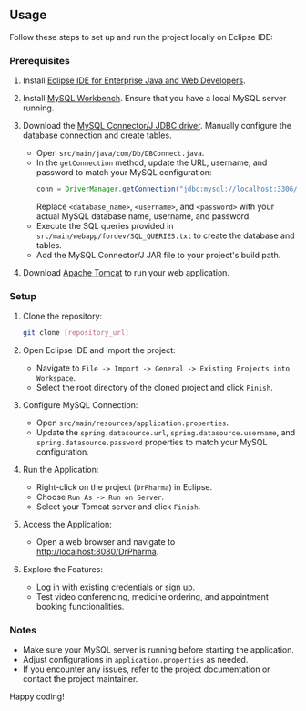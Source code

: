 ## Usage

Follow these steps to set up and run the project locally on Eclipse IDE:

### Prerequisites
1. Install [Eclipse IDE for Enterprise Java and Web Developers](https://www.eclipse.org/downloads/packages/release/2022-03/r/eclipse-ide-enterprise-java-and-web-developers).

2. Install [MySQL Workbench](https://dev.mysql.com/downloads/workbench/). Ensure that you have a local MySQL server running.

3. Download the [MySQL Connector/J JDBC driver](https://dev.mysql.com/downloads/connector/j/). Manually configure the database connection and create tables.
    - Open `src/main/java/com/Db/DBConnect.java`.
    - In the `getConnection` method, update the URL, username, and password to match your MySQL configuration:
        ```java
        conn = DriverManager.getConnection("jdbc:mysql://localhost:3306/<database_name>", "<username>", "<password>");
        ```
        Replace `<database_name>`, `<username>`, and `<password>` with your actual MySQL database name, username, and password.
    - Execute the SQL queries provided in `src/main/webapp/fordev/SQL_QUERIES.txt` to create the database and tables.
    - Add the MySQL Connector/J JAR file to your project's build path.

4. Download [Apache Tomcat](http://tomcat.apache.org/) to run your web application.

### Setup
1. Clone the repository:
    ```bash
    git clone [repository_url]
    ```

2. Open Eclipse IDE and import the project:
    - Navigate to `File -> Import -> General -> Existing Projects into Workspace`.
    - Select the root directory of the cloned project and click `Finish`.

3. Configure MySQL Connection:
    - Open `src/main/resources/application.properties`.
    - Update the `spring.datasource.url`, `spring.datasource.username`, and `spring.datasource.password` properties to match your MySQL configuration.

4. Run the Application:
    - Right-click on the project (`DrPharma`) in Eclipse.
    - Choose `Run As -> Run on Server`.
    - Select your Tomcat server and click `Finish`.

5. Access the Application:
    - Open a web browser and navigate to [http://localhost:8080/DrPharma](http://localhost:8080/DrPharma).

6. Explore the Features:
    - Log in with existing credentials or sign up.
    - Test video conferencing, medicine ordering, and appointment booking functionalities.

### Notes
- Make sure your MySQL server is running before starting the application.
- Adjust configurations in `application.properties` as needed.
- If you encounter any issues, refer to the project documentation or contact the project maintainer.

Happy coding!
